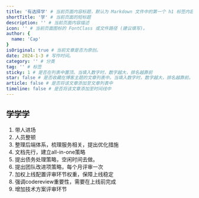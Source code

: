 ```yaml
---
title: '有选择学' # 当前页面内容标题，默认为 Markdown 文件中的第一个 h1 标签内容
shortTitle: '学' # 当前页面的短标题
description: '' # 当前页面内容描述
icon: '' # 当前页面图标的 FontClass 或文件路径 (建议填写)。
author: {
  name: 'Cap'
}
isOriginal: true # 当前文章是否为原创。
date: 2024-1-3 # 写作时间。
category: '' # 分类
tag: '' # 标签
sticky: 1 # 是否在列表中置顶。当填入数字时，数字越大，排名越靠前
star: false # 是否收藏在博客主题的文章列表中。当填入数字时，数字越大，排名越靠前。
article: false # 是否将该文章添加至文章列表中
timeline: false # 是否将该文章添加至时间线中
---
```


## 学学学

1. 带人进场
2. 人员整顿
3. 整理后端体系，梳理服务相关，提出优化措施
4. 文档先行，建立all-in-one策略
5. 提出债务处理策略，空闲时间去做。
6. 提出团队改进项策略，每个月评审一次
7. 加权上线配置评审环节权重，保障上线稳定
8. 强调codereview重要性，需要在上线前完成
9. 增加技术方案评审环节
